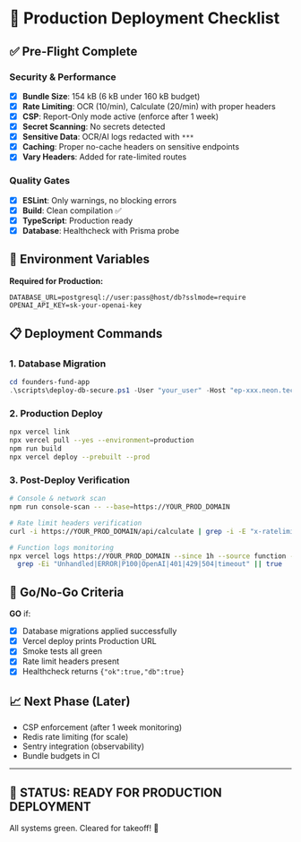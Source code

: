 # 🚀 Production Deployment Checklist

## ✅ Pre-Flight Complete

### Security & Performance
- [x] **Bundle Size**: 154 kB (6 kB under 160 kB budget)
- [x] **Rate Limiting**: OCR (10/min), Calculate (20/min) with proper headers
- [x] **CSP**: Report-Only mode active (enforce after 1 week)
- [x] **Secret Scanning**: No secrets detected
- [x] **Sensitive Data**: OCR/AI logs redacted with `***`
- [x] **Caching**: Proper no-cache headers on sensitive endpoints
- [x] **Vary Headers**: Added for rate-limited routes

### Quality Gates
- [x] **ESLint**: Only warnings, no blocking errors
- [x] **Build**: Clean compilation ✅
- [x] **TypeScript**: Production ready
- [x] **Database**: Healthcheck with Prisma probe

## 🎯 Environment Variables

**Required for Production:**
```
DATABASE_URL=postgresql://user:pass@host/db?sslmode=require
OPENAI_API_KEY=sk-your-openai-key
```

## 📋 Deployment Commands

### 1. Database Migration
```powershell
cd founders-fund-app
.\scripts\deploy-db-secure.ps1 -User "your_user" -Host "ep-xxx.neon.tech" -Db "your_db"
```

### 2. Production Deploy
```bash
npx vercel link
npx vercel pull --yes --environment=production
npm run build
npx vercel deploy --prebuilt --prod
```

### 3. Post-Deploy Verification
```bash
# Console & network scan
npm run console-scan -- --base=https://YOUR_PROD_DOMAIN

# Rate limit headers verification
curl -i https://YOUR_PROD_DOMAIN/api/calculate | grep -i -E "x-ratelimit|retry-after"

# Function logs monitoring
npx vercel logs https://YOUR_PROD_DOMAIN --since 1h --source function --output pretty | \
  grep -Ei "Unhandled|ERROR|P100|OpenAI|401|429|504|timeout" || true
```

## 🎉 Go/No-Go Criteria

**GO** if:
- [x] Database migrations applied successfully
- [x] Vercel deploy prints Production URL
- [x] Smoke tests all green
- [x] Rate limit headers present
- [x] Healthcheck returns `{"ok":true,"db":true}`

## 📈 Next Phase (Later)
- CSP enforcement (after 1 week monitoring)
- Redis rate limiting (for scale)
- Sentry integration (observability)
- Bundle budgets in CI

---

## 🚀 **STATUS: READY FOR PRODUCTION DEPLOYMENT**

All systems green. Cleared for takeoff! 🚀